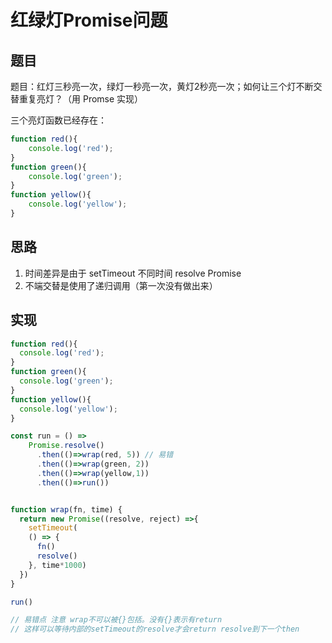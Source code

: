 # 红绿灯Promise问题

## 题目

题目：红灯三秒亮一次，绿灯一秒亮一次，黄灯2秒亮一次；如何让三个灯不断交替重复亮灯？（用 Promse 实现）

三个亮灯函数已经存在：

```javascript
function red(){
    console.log('red');
}
function green(){
    console.log('green');
}
function yellow(){
    console.log('yellow');
}
```

## 思路

1. 时间差异是由于 setTimeout 不同时间 resolve Promise
2. 不端交替是使用了递归调用（第一次没有做出来）

## 实现

```javascript
function red(){
  console.log('red');
}
function green(){
  console.log('green');
}
function yellow(){
  console.log('yellow');
}

const run = () => 
    Promise.resolve()
      .then(()=>wrap(red, 5)) // 易错
      .then(()=>wrap(green, 2))
      .then(()=>wrap(yellow,1))
      .then(()=>run())


function wrap(fn, time) {
  return new Promise((resolve, reject) =>{
    setTimeout(
    () => {
      fn()
      resolve()
    }, time*1000)
  })
}

run()

// 易错点 注意 wrap不可以被{}包括。没有{}表示有return
// 这样可以等待内部的setTimeout的resolve才会return resolve到下一个then
```
